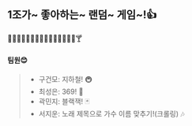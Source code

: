 ## 1조가~ 좋아하는~ 랜덤~ 게임~!👍

🏃🏻‍♀️🏃🏻‍♂️🏃🏻‍♀️🏃🏻‍♂️🍺🍻🍷🍸
#### 팀원😊
> * 구건모: 지하철! 🚇
> * 최성은: 369! 🔢
> * 곽민지: 블랙잭! 🃏
> * 서지운: 노래 제목으로 가수 이름 맞추기!(크롤링) 🎶
